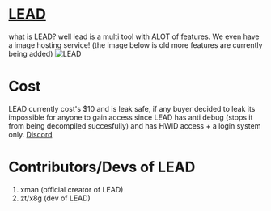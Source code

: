 # [LEAD](https://lead-tool.win/)
what is LEAD? well lead is a multi tool with ALOT of features. We even have a image hosting service!
(the image below is old more features are currently being added)
![LEAD](https://lead-tool.win/leadperspectif.png)

# Cost
LEAD currently cost's $10 and is leak safe, if any buyer decided to leak its impossible for anyone to gain access since LEAD has anti debug (stops it from being decompiled succesfully)
and has HWID access + a login system only. 
[Discord](https://discord.gg/lead)

# Contributors/Devs of LEAD
1. xman (official creator of LEAD)
2. zt/x8g (dev of LEAD)
